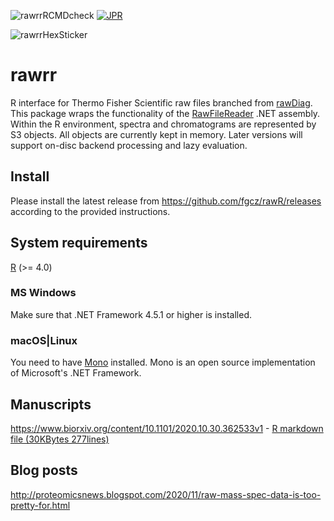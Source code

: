 ![rawrrRCMDcheck](https://github.com/fgcz/rawrr/workflows/R-CMD-check-rawrr/badge.svg)
[![JPR](https://img.shields.io/badge/JPR-10.1101%2F2020.10.30.362533-brightgreen)](http://dx.doi.org/10.1101/2020.10.30.362533)


![rawrrHexSticker](https://github.com/fgcz/rawrr/blob/master/rawrr_logo.png)

# rawrr
R interface for Thermo Fisher Scientific raw files branched from [rawDiag](https://github.com/fgcz/rawDiag). This package wraps the functionality of the [RawFileReader](https://planetorbitrap.com/rawfilereader) .NET assembly. Within the R environment, spectra and chromatograms are represented by S3 objects. All objects are currently kept in memory. Later versions will support on-disc backend processing and lazy evaluation. 

## Install

Please install the latest release from https://github.com/fgcz/rawR/releases according to the provided instructions.

## System requirements

[R](https://cran.r-project.org/) (>= 4.0)
 
### MS Windows

Make sure that .NET Framework 4.5.1 or higher is installed.

### macOS|Linux

You need to have [Mono](https://www.mono-project.com) installed. Mono is an open source implementation of Microsoft's .NET Framework.

## Manuscripts

https://www.biorxiv.org/content/10.1101/2020.10.30.362533v1 - [R markdown file (30KBytes 277lines)](https://github.com/fgcz/rawrr/blob/master/vignettes/rawrr.Rmd)

## Blog posts

http://proteomicsnews.blogspot.com/2020/11/raw-mass-spec-data-is-too-pretty-for.html
